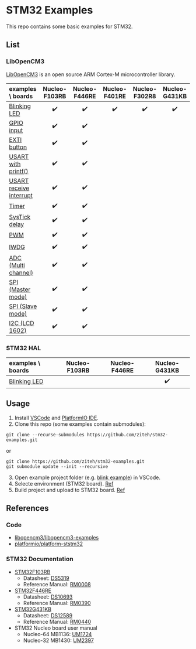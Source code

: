 # STM32 Examples
This repo contains some basic examples for STM32.

## List
### LibOpenCM3
[LibOpenCM3](https://github.com/libopencm3/libopencm3) is an open source ARM Cortex-M microcontroller library.

| examples \ boards                                                |   Nucleo-F103RB    |   Nucleo-F446RE    |   Nucleo-F401RE    |   Nucleo-F302R8    |   Nucleo-G431KB    |
| :--------------------------------------------------------------- | :----------------: | :----------------: | :----------------: | :----------------: | :----------------: |
| [Blinking LED](./libopencm3/blink/)                              | :heavy_check_mark: | :heavy_check_mark: | :heavy_check_mark: | :heavy_check_mark: | :heavy_check_mark: |
| [GPIO input](./libopencm3/gpio_input/)                           | :heavy_check_mark: | :heavy_check_mark: |                    |                    |                    |
| [EXTI button](./libopencm3/exti_button/)                         | :heavy_check_mark: | :heavy_check_mark: |                    |                    |                    |
| [USART with printf()](./libopencm3/usart_printf/)                | :heavy_check_mark: | :heavy_check_mark: |                    |                    |                    |
| [USART receive interrupt](./libopencm3/usart_receive_interrupt/) | :heavy_check_mark: | :heavy_check_mark: |                    |                    |                    |
| [Timer](./libopencm3/timer/)                                     | :heavy_check_mark: | :heavy_check_mark: |                    |                    |                    |
| [SysTick delay](./libopencm3/systick/)                           | :heavy_check_mark: | :heavy_check_mark: |                    |                    |                    |
| [PWM](./libopencm3/pwm/)                                         | :heavy_check_mark: | :heavy_check_mark: |                    |                    |                    |
| [IWDG](./libopencm3/iwdg/)                                       | :heavy_check_mark: | :heavy_check_mark: |                    |                    |                    |
| [ADC (Multi channel)](./libopencm3/adc_multi_channel/)           | :heavy_check_mark: | :heavy_check_mark: |                    |                    |                    |
| [SPI (Master mode)](./libopencm3/spi_master/)                    | :heavy_check_mark: | :heavy_check_mark: |                    |                    |                    |
| [SPI (Slave mode)](./libopencm3/spi_slave/)                      | :heavy_check_mark: | :heavy_check_mark: |                    |                    |                    |
| [I2C (LCD 1602)](./libopencm3/i2c_lcd1602/)                      | :heavy_check_mark: | :heavy_check_mark: |                    |                    |                    |

### STM32 HAL

| examples \ boards                  | Nucleo-F103RB | Nucleo-F446RE |   Nucleo-G431KB    |
| :--------------------------------- | :-----------: | :-----------: | :----------------: |
| [Blinking LED](./stm32_hal/blink/) |               |               | :heavy_check_mark: |

## Usage
1. Install [VSCode](https://code.visualstudio.com) and [PlatformIO IDE](https://marketplace.visualstudio.com/items?itemName=platformio.platformio-ide).
2. Clone this repo (some examples contain submodules):
```git
git clone --recurse-submodules https://github.com/ziteh/stm32-examples.git
```
or
```git
git clone https://github.com/ziteh/stm32-examples.git
git submodule update --init --recursive
```
3. Open example project folder (e.g. [blink example](./libopencm3/blink/)) in VSCode.
4. Selecte environment (STM32 board). [Ref](https://docs.platformio.org/en/stable/integration/ide/vscode.html#task-explorer)
5. Build project and upload to STM32 board. [Ref](https://docs.platformio.org/en/stable/integration/ide/vscode.html)

## References
### Code
- [libopencm3/libopencm3-examples](https://github.com/libopencm3/libopencm3-examples)
- [platformio/platform-ststm32](https://github.com/platformio/platform-ststm32)

### STM32 Documentation
- [STM32F103RB](https://www.st.com/en/microcontrollers-microprocessors/stm32f103rb.html)
  - Datasheet: [DS5319](https://www.st.com/resource/en/datasheet/stm32f103rb.pdf)
  - Reference Manual: [RM0008](https://www.st.com/resource/en/reference_manual/rm0008-stm32f101xx-stm32f102xx-stm32f103xx-stm32f105xx-and-stm32f107xx-advanced-armbased-32bit-mcus-stmicroelectronics.pdf)
- [STM32F446RE](https://www.st.com/en/microcontrollers-microprocessors/stm32f446re.html)
  - Datasheet: [DS10693](https://www.st.com/resource/en/datasheet/stm32f446re.pdf)
  - Reference Manual: [RM0390](https://www.st.com/resource/en/reference_manual/rm0390-stm32f446xx-advanced-armbased-32bit-mcus-stmicroelectronics.pdf)
- [STM32G431KB](https://www.st.com/en/microcontrollers-microprocessors/stm32g431kb.html)
  - Datasheet: [DS12589](https://www.st.com/resource/en/datasheet/stm32g431kb.pdf)
  - Reference Manual: [RM0440](https://www.st.com/resource/en/reference_manual/rm0440-stm32g4-series-advanced-armbased-32bit-mcus-stmicroelectronics.pdf)
- STM32 Nucleo board user manual
  - Nucleo-64 MB1136: [UM1724](https://www.st.com/resource/en/user_manual/um1724-stm32-nucleo64-boards-mb1136-stmicroelectronics.pdf)
  - Nucleo-32 MB1430: [UM2397](https://www.st.com/resource/en/user_manual/um2397-stm32g4-nucleo32-board-mb1430-stmicroelectronics.pdf)
